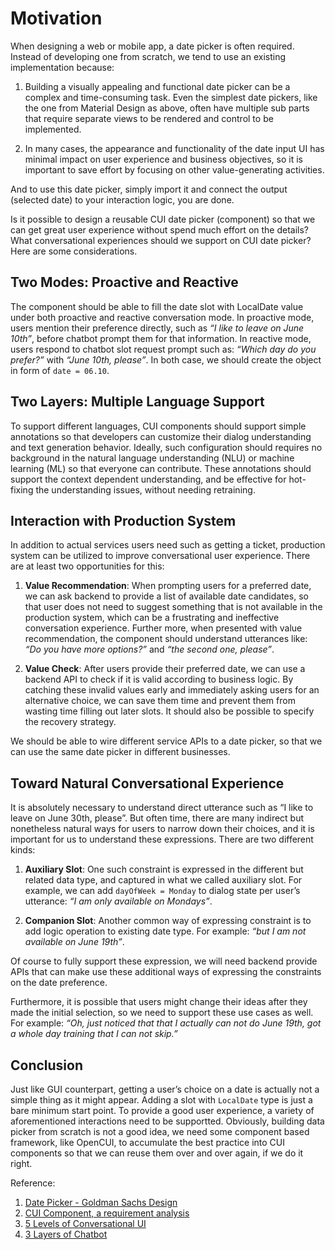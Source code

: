 # Motivation

When designing a web or mobile app, a date picker is often required. Instead of developing one from scratch, we tend to use an existing implementation because:

1. Building a visually appealing and functional date picker can be a complex and time-consuming task. Even the simplest date pickers, like the one from Material Design as above, often have multiple sub parts that require separate views to be rendered and control to be implemented.

2. In many cases, the appearance and functionality of the date input UI has minimal impact on user experience and business objectives, so it is important to save effort by focusing on other value-generating activities.

And to use this date picker, simply import it and connect the output (selected date) to your interaction logic, you are done.

Is it possible to design a reusable CUI date picker (component) so that we can get great user experience without spend much effort on the details? What conversational experiences should we support on CUI date picker? Here are some considerations.

## Two Modes: Proactive and Reactive
The component should be able to fill the date slot with LocalDate value under both proactive and reactive conversation mode. In proactive mode, users mention their preference directly, such as *“I like to leave on June 10th”*, before chatbot prompt them for that information. In reactive mode, users respond to chatbot slot request prompt such as: *“Which day do you prefer?”* with *“June 10th, please”*. In both case, we should create the object in form of `date = 06.10`.

## Two Layers: Multiple Language Support
To support different languages, CUI components should support simple annotations so that developers can customize their dialog understanding and text generation behavior. Ideally, such configuration should requires no background in the natural language understanding (NLU) or machine learning (ML) so that everyone can contribute. These annotations should support the context dependent understanding, and be effective for hot-fixing the understanding issues, without needing retraining.

## Interaction with Production System
In addition to actual services users need such as getting a ticket, production system can be utilized to improve conversational user experience. There are at least two opportunities for this:

1. **Value Recommendation**: When prompting users for a preferred date, we can ask backend to provide a list of available date candidates, so that user does not need to suggest something that is not available in the production system, which can be a frustrating and ineffective conversation experience. Further more, when presented with value recommendation, the component should understand utterances like: *“Do you have more options?”* and *“the second one, please”*.

2. **Value Check**: After users provide their preferred date, we can use a backend API to check if it is valid according to business logic. By catching these invalid values early and immediately asking users for an alternative choice, we can save them time and prevent them from wasting time filling out later slots. It should also be possible to specify the recovery strategy.

We should be able to wire different service APIs to a date picker, so that we can use the same date picker in different businesses.

## Toward Natural Conversational Experience
It is absolutely necessary to understand direct utterance such as “I like to leave on June 30th, please”. But often time, there are many indirect but nonetheless natural ways for users to narrow down their choices, and it is important for us to understand these expressions. There are two different kinds:

1. **Auxiliary Slot**: One such constraint is expressed in the different but related data type, and captured in what we called auxiliary slot. For example, we can add `dayOfWeek = Monday` to dialog state per user’s utterance: *“I am only available on Mondays”*.

2. **Companion Slot**: Another common way of expressing constraint is to add logic operation to existing date type. For example: *“but I am not available on June 19th”*.

Of course to fully support these expression, we will need backend provide APIs that can make use these additional ways of expressing the constraints on the date preference.

Furthermore, it is possible that users might change their ideas after they made the initial selection, so we need to support these use cases as well. For example: *“Oh, just noticed that that I actually can not do June 19th, got a whole day training that I can not skip.”*

## Conclusion
Just like GUI counterpart, getting a user’s choice on a date is actually not a simple thing as it might appear. Adding a slot with `LocalDate` type is just a bare minimum start point. To provide a good user experience, a variety of aforementioned interactions need to be supportted. Obviously, building data picker from scratch is not a good idea, we need some component based framework, like OpenCUI, to accumulate the best practice into CUI components so that we can reuse them over and over again, if we do it right.

Reference:
1. [Date Picker - Goldman Sachs Design](https://design.gs.com/components/date-picker)
2. [CUI Component, a requirement analysis](https://opencui.medium.com/component-approach-for-chatbot-dca67b36d888)
3. [5 Levels of Conversational UI](../../../../essentials/5levels-cui.md)
4. [3 Layers of Chatbot](https://opencui.medium.com/4-layers-of-chatbot-658ccceea382)